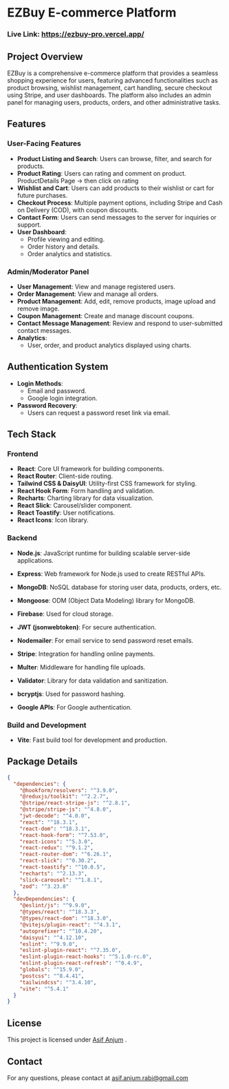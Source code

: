 # EZBuy E-commerce Platform

### Live Link: https://ezbuy-pro.vercel.app/

## Project Overview

EZBuy is a comprehensive e-commerce platform that provides a seamless shopping experience for users, featuring advanced functionalities such as product browsing, wishlist management, cart handling, secure checkout using Stripe, and user dashboards. The platform also includes an admin panel for managing users, products, orders, and other administrative tasks.

## Features

### User-Facing Features

- **Product Listing and Search**: Users can browse, filter, and search for products.
- **Product Rating**: Users can rating and comment on product. ProductDetails Page -> then click on rating
- **Wishlist and Cart**: Users can add products to their wishlist or cart for future purchases.
- **Checkout Process**: Multiple payment options, including Stripe and Cash on Delivery (COD), with coupon discounts.
- **Contact Form**: Users can send messages to the server for inquiries or support.
- **User Dashboard**:
  - Profile viewing and editing.
  - Order history and details.
  - Order analytics and statistics.

### Admin/Moderator Panel

- **User Management**: View and manage registered users.
- **Order Management**: View and manage all orders.
- **Product Management**: Add, edit, remove products, image upload and remove image.
- **Coupon Management**: Create and manage discount coupons.
- **Contact Message Management**: Review and respond to user-submitted contact messages.
- **Analytics**:
  - User, order, and product analytics displayed using charts.

## Authentication System

- **Login Methods**:
  - Email and password.
  - Google login integration.
- **Password Recovery**:
  - Users can request a password reset link via email.

## Tech Stack

### Frontend

- **React**: Core UI framework for building components.
- **React Router**: Client-side routing.
- **Tailwind CSS & DaisyUI**: Utility-first CSS framework for styling.
- **React Hook Form**: Form handling and validation.
- **Recharts**: Charting library for data visualization.
- **React Slick**: Carousel/slider component.
- **React Toastify**: User notifications.
- **React Icons**: Icon library.

### Backend

- **Node.js**: JavaScript runtime for building scalable server-side applications.

- **Express**: Web framework for Node.js used to create RESTful APIs.

- **MongoDB**: NoSQL database for storing user data, products, orders, etc.

- **Mongoose**: ODM (Object Data Modeling) library for MongoDB.

- **Firebase**: Used for cloud storage.

- **JWT (jsonwebtoken)**: For secure authentication.

- **Nodemailer**: For email service to send password reset emails.

- **Stripe**: Integration for handling online payments.

- **Multer**: Middleware for handling file uploads.

- **Validator**: Library for data validation and sanitization.

- **bcryptjs**: Used for password hashing.

- **Google APIs**: For Google authentication.

### Build and Development

- **Vite**: Fast build tool for development and production.

## Package Details

```json
{
  "dependencies": {
    "@hookform/resolvers": "^3.9.0",
    "@reduxjs/toolkit": "^2.2.7",
    "@stripe/react-stripe-js": "^2.8.1",
    "@stripe/stripe-js": "^4.8.0",
    "jwt-decode": "^4.0.0",
    "react": "^18.3.1",
    "react-dom": "^18.3.1",
    "react-hook-form": "^7.53.0",
    "react-icons": "^5.3.0",
    "react-redux": "^9.1.2",
    "react-router-dom": "^6.26.1",
    "react-slick": "^0.30.2",
    "react-toastify": "^10.0.5",
    "recharts": "^2.13.3",
    "slick-carousel": "^1.8.1",
    "zod": "^3.23.8"
  },
  "devDependencies": {
    "@eslint/js": "^9.9.0",
    "@types/react": "^18.3.3",
    "@types/react-dom": "^18.3.0",
    "@vitejs/plugin-react": "^4.3.1",
    "autoprefixer": "^10.4.20",
    "daisyui": "^4.12.10",
    "eslint": "^9.9.0",
    "eslint-plugin-react": "^7.35.0",
    "eslint-plugin-react-hooks": "^5.1.0-rc.0",
    "eslint-plugin-react-refresh": "^0.4.9",
    "globals": "^15.9.0",
    "postcss": "^8.4.41",
    "tailwindcss": "^3.4.10",
    "vite": "^5.4.1"
  }
}
```

## License

This project is licensed under [Asif Anjum](https://github.com/AsifAnjum) .

## Contact

For any questions, please contact at asif.anjum.rabi@gmail.com
